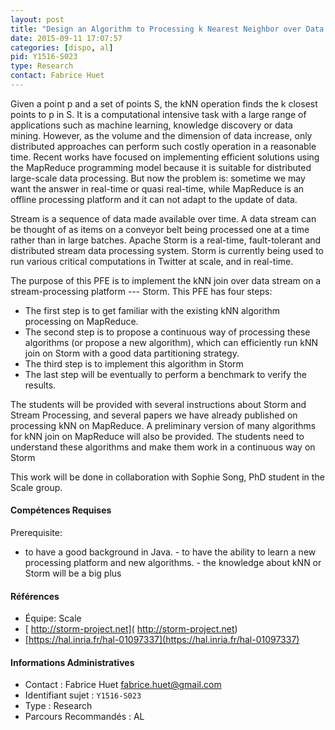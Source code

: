 ```yaml
---
layout: post
title: "Design an Algorithm to Processing k Nearest Neighbor over Data Stream"
date: 2015-09-11 17:07:57
categories: [dispo, al]
pid: Y1516-S023
type: Research
contact: Fabrice Huet
---
```

       
Given a point p and a set of points S, the kNN operation finds the k closest points to p in S. It is a computational intensive task with a large range of applications such as machine learning, knowledge discovery or data mining. However, as the volume and the dimension of data increase, only distributed approaches can perform such costly operation in a reasonable time. Recent works have focused on implementing efficient solutions using the MapReduce programming model because it is suitable for distributed large-scale data processing. But now the problem is: sometime we may want the answer in real-time or quasi real-time, while MapReduce is an offline processing platform and it can not adapt to the update of data.
 
Stream is a sequence of data made available over time. A data stream can be thought of as items on a conveyor belt being processed one at a time rather than in large batches. Apache Storm is a real-time, fault-tolerant and distributed stream data processing system. Storm is currently being used to run various critical computations in Twitter at scale, and in real-time.
 
The purpose of this PFE is to implement the kNN join over data stream on a stream-processing platform --- Storm. This PFE has four steps:
-   The first step is to get familiar with the existing kNN algorithm processing on MapReduce.
-   The second step is to propose a continuous way of processing these algorithms (or propose a new algorithm), which can efficiently run kNN join on Storm with a good data partitioning strategy.
-   The third step is to implement this algorithm in Storm
-   The last step will be eventually to perform a benchmark to verify the results.
 
The students will be provided with several instructions about Storm and Stream Processing, and several papers we have already published on processing kNN on MapReduce. A preliminary version of many algorithms for kNN join on MapReduce will also be provided. The students need to understand these algorithms and make them work in a continuous way on Storm

This work will be done in collaboration with Sophie Song, PhD student in the Scale group.

#### Compétences Requises
Prerequisite:
- to have a good background in Java.
      - to have the ability to learn a new processing platform and new algorithms.
      - the knowledge about kNN or Storm will be a big plus
 


#### Références

  * Équipe: Scale
  * [ http://storm-project.net]( http://storm-project.net)
  * [https://hal.inria.fr/hal-01097337](https://hal.inria.fr/hal-01097337)

#### Informations Administratives
  * Contact : Fabrice Huet <fabrice.huet@gmail.com>
  * Identifiant sujet : `Y1516-S023`
  * Type : Research
  * Parcours Recommandés : AL
     